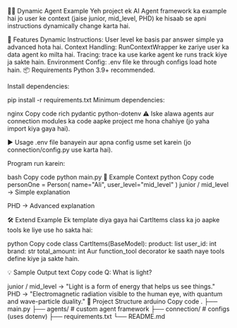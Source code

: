 🧑‍💻 Dynamic Agent Example
Yeh project ek AI Agent framework ka example hai jo user ke context (jaise junior, mid_level, PHD) ke hisaab se apni instructions dynamically change karta hai.

🚀 Features
Dynamic Instructions: User level ke basis par answer simple ya advanced hota hai.
Context Handling: RunContextWrapper ke zariye user ka data agent ko milta hai.
Tracing: trace ka use karke agent ke runs track kiye ja sakte hain.
Environment Config: .env file ke through configs load hote hain.
📦 Requirements
Python 3.9+ recommended.

Install dependencies:

pip install -r requirements.txt
Minimum dependencies:

nginx
Copy code
rich
pydantic
python-dotenv
⚠️ Iske alawa agents aur connection modules ka code aapke project me hona chahiye (jo yaha import kiya gaya hai).

▶️ Usage
.env file banayein aur apna config usme set karein (jo connection/config.py use karta hai).

Program run karein:

bash
Copy code
python main.py
👤 Example Context
python
Copy code
personOne = Person(
    name="Ali",
    user_level="mid_level"
)
junior / mid_level → Simple explanation

PHD → Advanced explanation

🛠️ Extend Example
Ek template diya gaya hai CartItems class ka jo aapke tools ke liye use ho sakta hai:

python
Copy code
class CartItems(BaseModel):
    product: list
    user_id: int
    brand: str
    total_amount: int
Aur function_tool decorator ke saath naye tools define kiye ja sakte hain.

💡 Sample Output
text
Copy code
Q: What is light?

junior / mid_level → "Light is a form of energy that helps us see things."
PHD → "Electromagnetic radiation visible to the human eye, with quantum and wave-particle duality."
📂 Project Structure
arduino
Copy code
.
├── main.py
├── agents/        # custom agent framework
├── connection/    # configs (uses dotenv)
├── requirements.txt
└── README.md
